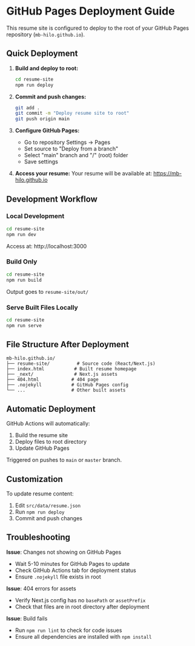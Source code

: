 # GitHub Pages Deployment Guide

This resume site is configured to deploy to the root of your GitHub Pages repository (`mb-hilo.github.io`).

## Quick Deployment

1. **Build and deploy to root:**
   ```bash
   cd resume-site
   npm run deploy
   ```

2. **Commit and push changes:**
   ```bash
   git add .
   git commit -m "Deploy resume site to root"
   git push origin main
   ```

3. **Configure GitHub Pages:**
   - Go to repository Settings → Pages
   - Set source to "Deploy from a branch"
   - Select "main" branch and "/" (root) folder
   - Save settings

4. **Access your resume:**
   Your resume will be available at: https://mb-hilo.github.io

## Development Workflow

### Local Development
```bash
cd resume-site
npm run dev
```
Access at: http://localhost:3000

### Build Only
```bash
cd resume-site
npm run build
```
Output goes to `resume-site/out/`

### Serve Built Files Locally
```bash
cd resume-site
npm run serve
```

## File Structure After Deployment

```
mb-hilo.github.io/
├── resume-site/          # Source code (React/Next.js)
├── index.html           # Built resume homepage
├── _next/               # Next.js assets
├── 404.html            # 404 page
├── .nojekyll           # GitHub Pages config
└── ...                 # Other built assets
```

## Automatic Deployment

GitHub Actions will automatically:
1. Build the resume site
2. Deploy files to root directory
3. Update GitHub Pages

Triggered on pushes to `main` or `master` branch.

## Customization

To update resume content:
1. Edit `src/data/resume.json`
2. Run `npm run deploy`
3. Commit and push changes

## Troubleshooting

**Issue**: Changes not showing on GitHub Pages
- Wait 5-10 minutes for GitHub Pages to update
- Check GitHub Actions tab for deployment status
- Ensure `.nojekyll` file exists in root

**Issue**: 404 errors for assets
- Verify Next.js config has no `basePath` or `assetPrefix`
- Check that files are in root directory after deployment

**Issue**: Build fails
- Run `npm run lint` to check for code issues
- Ensure all dependencies are installed with `npm install`